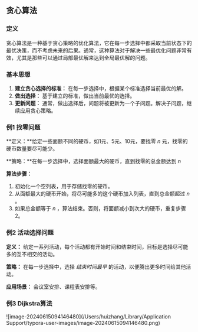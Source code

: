 ## 贪心算法

### 定义

贪心算法是一种基于贪心策略的优化算法，它在每一步选择中都采取当前状态下的最优决策，而不考虑未来的后果。通常，这种算法对于解决一些最优化问题非常有效，尤其是那些可以通过局部最优解来达到全局最优解的问题。

### 基本思想

1. **建立贪心选择的标准：** 在每一步选择中，根据某个标准选择当前最优的解。
2. **做出选择：** 基于建立的标准，做出当前最优的选择。
3. **更新问题：** 通常，做出选择后，问题将被更新为一个子问题。解决子问题，继续应用贪心策略。

### 例1 找零问题

**定义：**给定一些面额不同的硬币，如1元、5元、10元，要找零 $n$ 元，找零的硬币数量要尽可能少。

**策略：**在每一步选择中，选择面额最大的硬币，直到找零的总金额达到 $n$ 

**算法步骤：**

1. 初始化一个空列表，用于存储找零的硬币。
2. 从面额最大的硬币开始，将尽可能多的这个硬币加入列表，直到总金额超过 $n$ 。
3. 如果总金额等于 $n$ ，算法结束。否则，将面额减小到次大的硬币，重复步骤2。

### 例2 活动选择问题

**定义：** 给定一系列活动，每个活动都有开始时间和结束时间，目标是选择尽可能多的互不相交的活动。

**策略：** 在每一步选择中，选择 *结束时间最早* 的活动，以便腾出更多时间给其他活动。

**应用场景：** 会议室安排、课程表安排等。

### 例3 Dijkstra算法

![image-20240615094146480](/Users/huizhang/Library/Application Support/typora-user-images/image-20240615094146480.png)